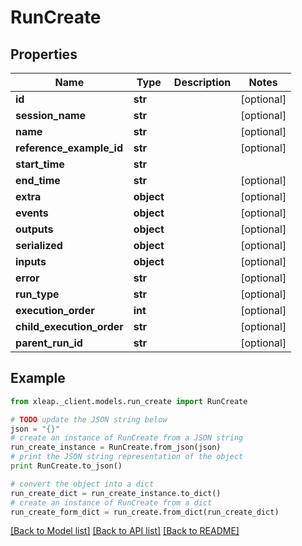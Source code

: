 # RunCreate


## Properties

Name | Type | Description | Notes
------------ | ------------- | ------------- | -------------
**id** | **str** |  | [optional] 
**session_name** | **str** |  | [optional] 
**name** | **str** |  | [optional] 
**reference_example_id** | **str** |  | [optional] 
**start_time** | **str** |  | 
**end_time** | **str** |  | [optional] 
**extra** | **object** |  | [optional] 
**events** | **object** |  | [optional] 
**outputs** | **object** |  | [optional] 
**serialized** | **object** |  | [optional] 
**inputs** | **object** |  | [optional] 
**error** | **str** |  | [optional] 
**run_type** | **str** |  | [optional] 
**execution_order** | **int** |  | [optional] 
**child_execution_order** | **str** |  | [optional] 
**parent_run_id** | **str** |  | [optional] 

## Example

```python
from xleap._client.models.run_create import RunCreate

# TODO update the JSON string below
json = "{}"
# create an instance of RunCreate from a JSON string
run_create_instance = RunCreate.from_json(json)
# print the JSON string representation of the object
print RunCreate.to_json()

# convert the object into a dict
run_create_dict = run_create_instance.to_dict()
# create an instance of RunCreate from a dict
run_create_form_dict = run_create.from_dict(run_create_dict)
```
[[Back to Model list]](../README.md#documentation-for-models) [[Back to API list]](../README.md#documentation-for-api-endpoints) [[Back to README]](../README.md)


